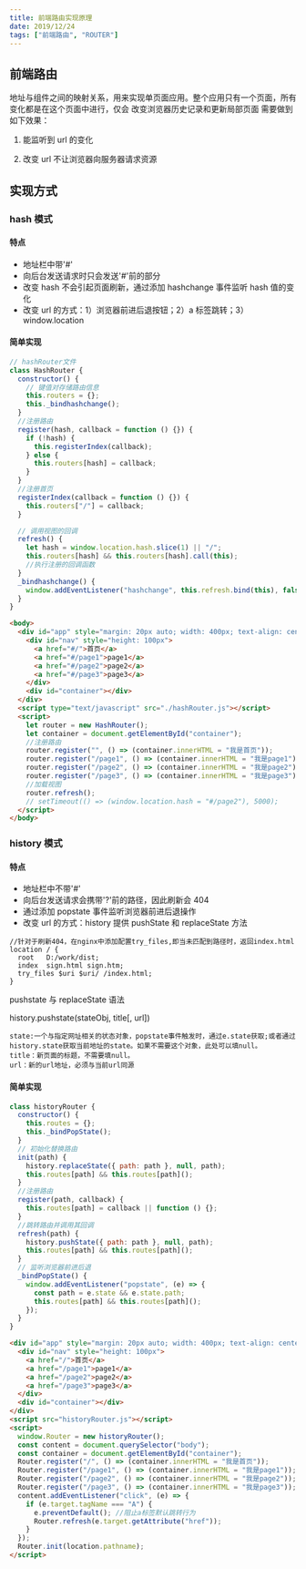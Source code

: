 ```yaml
---
title: 前端路由实现原理
date: 2019/12/24
tags: ["前端路由", "ROUTER"]
---
```


## 前端路由

地址与组件之间的映射关系，用来实现单页面应用。整个应用只有一个页面，所有变化都是在这个页面中进行，仅会
改变浏览器历史记录和更新局部页面
需要做到如下效果：

1. 能监听到 url 的变化

2. 改变 url 不让浏览器向服务器请求资源

## 实现方式

### hash 模式

#### 特点

- 地址栏中带'#'
- 向后台发送请求时只会发送'#'前的部分
- 改变 hash 不会引起页面刷新，通过添加 hashchange 事件监听 hash 值的变化
- 改变 url 的方式：1）浏览器前进后退按钮；2）a 标签跳转；3）window.location

#### 简单实现

```js
// hashRouter文件
class HashRouter {
  constructor() {
    // 键值对存储路由信息
    this.routers = {};
    this._bindhashchange();
  }
  //注册路由
  register(hash, callback = function () {}) {
    if (!hash) {
      this.registerIndex(callback);
    } else {
      this.routers[hash] = callback;
    }
  }
  //注册首页
  registerIndex(callback = function () {}) {
    this.routers["/"] = callback;
  }

  // 调用视图的回调
  refresh() {
    let hash = window.location.hash.slice(1) || "/";
    this.routers[hash] && this.routers[hash].call(this);
    //执行注册的回调函数
  }
  _bindhashchange() {
    window.addEventListener("hashchange", this.refresh.bind(this), false);
  }
}
```

```html
<body>
  <div id="app" style="margin: 20px auto; width: 400px; text-align: center">
    <div id="nav" style="height: 100px">
      <a href="#/">首页</a>
      <a href="#/page1">page1</a>
      <a href="#/page2">page2</a>
      <a href="#/page3">page3</a>
    </div>
    <div id="container"></div>
  </div>
  <script type="text/javascript" src="./hashRouter.js"></script>
  <script>
    let router = new HashRouter();
    let container = document.getElementById("container");
    //注册路由
    router.register("", () => (container.innerHTML = "我是首页"));
    router.register("/page1", () => (container.innerHTML = "我是page1"));
    router.register("/page2", () => (container.innerHTML = "我是page2"));
    router.register("/page3", () => (container.innerHTML = "我是page3"));
    //加载视图
    router.refresh();
    // setTimeout(() => (window.location.hash = "#/page2"), 5000);
  </script>
</body>
```

### history 模式

#### 特点

- 地址栏中不带'#'
- 向后台发送请求会携带'?'前的路径，因此刷新会 404
- 通过添加 popstate 事件监听浏览器前进后退操作
- 改变 url 的方式：history 提供 pushState 和 replaceState 方法

```text
//针对于刷新404，在nginx中添加配置try_files,即当未匹配到路径时，返回index.html
location / {
  root   D:/work/dist;
  index  sign.html sign.htm;
  try_files $uri $uri/ /index.html;
}
```

pushstate 与 replaceState 语法

history.pushstate(stateObj, title[, url])

```text
state:一个与指定网址相关的状态对象，popstate事件触发时，通过e.state获取;或者通过history.state获取当前地址的state。如果不需要这个对象，此处可以填null。
title：新页面的标题，不需要填null。
url：新的url地址，必须与当前url同源
```

#### 简单实现

```js
class historyRouter {
  constructor() {
    this.routes = {};
    this._bindPopState();
  }
  // 初始化替换路由
  init(path) {
    history.replaceState({ path: path }, null, path);
    this.routes[path] && this.routes[path]();
  }
  //注册路由
  register(path, callback) {
    this.routes[path] = callback || function () {};
  }
  //跳转路由并调用其回调
  refresh(path) {
    history.pushState({ path: path }, null, path);
    this.routes[path] && this.routes[path]();
  }
  // 监听浏览器前进后退
  _bindPopState() {
    window.addEventListener("popstate", (e) => {
      const path = e.state && e.state.path;
      this.routes[path] && this.routes[path]();
    });
  }
}
```

```html
<div id="app" style="margin: 20px auto; width: 400px; text-align: center">
  <div id="nav" style="height: 100px">
    <a href="/">首页</a>
    <a href="/page1">page1</a>
    <a href="/page2">page2</a>
    <a href="/page3">page3</a>
  </div>
  <div id="container"></div>
</div>
<script src="historyRouter.js"></script>
<script>
  window.Router = new historyRouter();
  const content = document.querySelector("body");
  const container = document.getElementById("container");
  Router.register("/", () => (container.innerHTML = "我是首页"));
  Router.register("/page1", () => (container.innerHTML = "我是page1"));
  Router.register("/page2", () => (container.innerHTML = "我是page2"));
  Router.register("/page3", () => (container.innerHTML = "我是page3"));
  content.addEventListener("click", (e) => {
    if (e.target.tagName === "A") {
      e.preventDefault(); //阻止a标签默认跳转行为
      Router.refresh(e.target.getAttribute("href"));
    }
  });
  Router.init(location.pathname);
</script>
```
